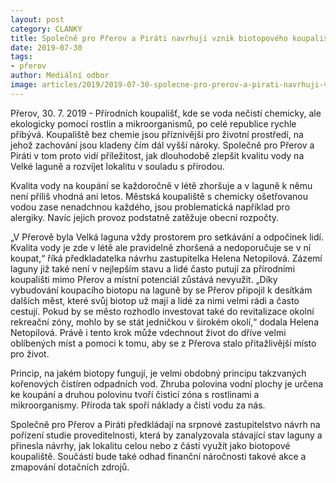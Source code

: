 ```yaml
---
layout: post
category: CLANKY
title: Společně pro Přerov a Piráti navrhují vznik biotopového koupaliště na laguně
date: 2019-07-30
tags: 
- přerov
author: Mediální odbor
image: articles/2019/2019-07-30-spolecne-pro-prerov-a-pirati-navrhuji-vznik-biotopoveho-koupaliste-na-lagune.jpg  #751x422 pixelu
---
```

Přerov, 30. 7. 2019 - Přírodních koupališť, kde se voda nečistí chemicky, ale ekologicky pomocí rostlin a mikroorganismů, po celé republice rychle přibývá. Koupaliště bez chemie jsou příznivější pro životní prostředí, na jehož zachování jsou kladeny čím dál vyšší nároky. Společně pro Přerov a Piráti v tom proto vidí příležitost, jak dlouhodobě zlepšit kvalitu vody na Velké laguně a rozvíjet lokalitu v souladu s přírodou.

Kvalita vody na koupání se každoročně v létě zhoršuje a v laguně k němu není příliš vhodná ani letos. Městská koupaliště s chemicky ošetřovanou vodou zase nenadchnou každého, jsou problematická například pro alergiky. Navíc jejich provoz podstatně zatěžuje obecní rozpočty.

„V Přerově byla Velká laguna vždy prostorem pro setkávání a odpočinek lidí. Kvalita vody je zde v létě ale pravidelně zhoršená a nedoporučuje se v ní koupat,“ říká předkladatelka návrhu zastupitelka Helena Netopilová. Zázemí laguny již také není v nejlepším stavu a lidé často putují za přírodními koupališti mimo Přerov a místní potenciál zůstává nevyužit. „Díky vybudování koupacího biotopu na laguně by se Přerov připojil k desítkám dalších měst, které svůj biotop už mají a lidé za nimi velmi rádi a často cestují. Pokud by se město rozhodlo investovat také do revitalizace okolní rekreační zóny, mohlo by se stát jedničkou v širokém okolí,“ dodala Helena Netopilová. Právě i tento krok může vdechnout život do dříve velmi oblíbených míst a pomoci k tomu, aby se z Přerova stalo přitažlivější místo pro život.

Princip, na jakém biotopy fungují, je velmi obdobný principu takzvaných kořenových čistíren odpadních vod. Zhruba polovina vodní plochy je určena ke koupání a druhou polovinu tvoří čisticí zóna s rostlinami a mikroorganismy. Příroda tak spoří náklady a čistí vodu za nás.

Společně pro Přerov a Piráti předkládají na srpnové zastupitelstvo návrh na pořízení studie proveditelnosti, která by zanalyzovala stávající stav laguny a přinesla návrhy, jak lokalitu celou nebo z části využít jako biotopové koupaliště. Součástí bude také odhad finanční náročnosti takové akce a zmapování dotačních zdrojů.
